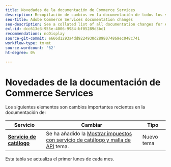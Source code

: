 ```yaml
---
title: Novedades de la documentación de Commerce Services
description: Recopilación de cambios en la documentación de todos los servicios de Commerce
seo-title: Adobe Commerce Services documentation changes
seo-description: See a collated list of all documentation changes for Adobe Commerce Services and integration services.
exl-id: dcc613e3-955e-4006-9984-bf05289d3bc1
recommendations: noDisplay
source-git-commit: e666d1293a4dd9224930d2898074869ec048c741
workflow-type: tm+mt
source-wordcount: '62'
ht-degree: 0%

---
```


# Novedades de la documentación de Commerce Services

Los siguientes elementos son cambios importantes recientes en la documentación de:

| Servicio | Cambiar | Tipo |
| -- | -- | -- |
| [**Servicio de catálogo**](../live-search/guide-overview.md) | Se ha añadido la [Mostrar impuestos con servicio de catálogo y malla de API](https://experienceleague.adobe.com/docs/commerce-merchant-services/catalog-service/taxes.html) tema. | Nuevo tema |

Esta tabla se actualiza el primer lunes de cada mes.
